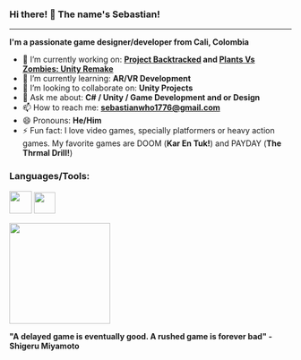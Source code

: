 ### Hi there! 👋 The name's Sebastian!

___
**I'm a passionate game designer/developer from Cali, Colombia**

- 🔭 I’m currently working on: **[Project Backtracked](https://github.com/Seb1776/Project-Backtracked) and [Plants Vs Zombies: Unity Remake](https://github.com/Seb1776/PvZ-Unity-Remake)**
- 🌱 I’m currently learning: **AR/VR Development**
- 👯 I’m looking to collaborate on: **Unity Projects**
- 💬 Ask me about: **C# / Unity / Game Development and or Design**
- 📫 How to reach me: **sebastianwho1776@gmail.com**
- 😄 Pronouns: **He/Him**
- ⚡ Fun fact: I love video games, specially platformers or heavy action games. My favorite games are DOOM (**Kar En Tuk!**) and PAYDAY (**The Thrmal Drill!**)

### Languages/Tools:
[<img src="https://cdn.worldvectorlogo.com/logos/unity-69.svg" width=40px>](https://unity.com)
[<img src="https://cdn.worldvectorlogo.com/logos/c--4.svg" width=38px>](https://docs.microsoft.com/en-us/dotnet/csharp/)

<img height="180em" src="https://github-readme-stats.vercel.app/api?username=Seb1776&show_icons=true&hide_border=true&&count_private=true&include_all_commits=true" />

**"A delayed game is eventually good. A rushed game is forever bad" -Shigeru Miyamoto**
